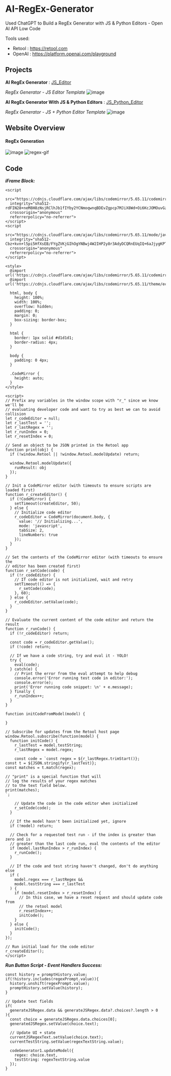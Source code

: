 # AI-RegEx-Generator
Used ChatGPT to Build a RegEx Generator with JS &amp; Python Editors - Open AI API Low Code

Tools used:
- Retool : https://retool.com
- OpenAI : https://platform.openai.com/playground

## Projects
**AI RegEx Generator** : [JS_Editor][js-editor]

_RegEx Generator - JS Editor Template_
![image](https://github.com/Kowshik-407/AI-RegEx-Generator/assets/66817358/b18cb50f-30d9-4a32-9484-25c2228f5b57)


**AI RegEx Generator With JS & Python Editors** : [JS_Python_Editor][js-python-editors]

_RegEx Generator - JS + Python Editor Template_
![image](https://github.com/Kowshik-407/AI-RegEx-Generator/assets/66817358/04f569f3-845c-4138-aa1e-7d13ebd7becb)


## Website Overview
#### RegEx Generation
![image](https://github.com/Kowshik-407/AI-RegEx-Generator/assets/66817358/e86d9329-7024-4cc0-bbc2-28376a24b693)
![regex-gif](https://github.com/Kowshik-407/AI-RegEx-Generator/assets/66817358/e5f6b323-2b24-4a3f-bb58-a41c12ad8c93)




## Code

<b><i>iFrame Block: </i></b>
```
<script 
  src="https://cdnjs.cloudflare.com/ajax/libs/codemirror/5.65.11/codemirror.min.js" 
  integrity="sha512-rdFIN28+neM8H8zNsjRClhJb1fIYby2YCNmoqwnqBDEvZgpcp7MJiX8Wd+Oi6KcJOMOuvGztjrsI59rly9BsVQ==" 
  crossorigin="anonymous" 
  referrerpolicy="no-referrer">
</script>
<script 
  src="https://cdnjs.cloudflare.com/ajax/libs/codemirror/5.65.11/mode/javascript/javascript.min.js" 
  integrity="sha512-Cbz+kvn+l5pi5HfXsEB/FYgZVKjGIhOgYNBwj4W2IHP2y8r3AdyDCQRnEUqIQ+6aJjygKPTyaNT2eIihaykJlw==" 
  crossorigin="anonymous" 
  referrerpolicy="no-referrer">
</script>

<style>
  @import url('https://cdnjs.cloudflare.com/ajax/libs/codemirror/5.65.11/codemirror.min.css');
  @import url('https://cdnjs.cloudflare.com/ajax/libs/codemirror/5.65.11/theme/eclipse.min.css');

  html, body {
    height: 100%;
    width: 100%;
    overflow: hidden;
    padding: 0;
    margin: 0;
    box-sizing: border-box;
  }

  html {
    border: 1px solid #d1d1d1;
    border-radius: 4px;
  }

  body {
    padding: 0 4px;
  }

  .CodeMirror {
    height: auto;
  }
</style>

<script>
// Prefix any variables in the window scope with "r_" since we know we'll be
// evaluating developer code and want to try as best we can to avoid collision
let r_codeEditor = null;
let r_lastTest = '';
let r_lastRegex = '';
let r_runIndex = 0;
let r_resetIndex = 0;

// Send an object to be JSON printed in the Retool app
function print(obj) {
  if (!window.Retool || !window.Retool.modelUpdate) return;

  window.Retool.modelUpdate({
    runResult: obj
  });
}

// Init a CodeMirror editor (with timeouts to ensure scripts are loaded first)
function r_createEditor() {
  if (!CodeMirror) {
    setTimeout(createEditor, 50);
  } else {
    // Initialize code editor
    r_codeEditor = CodeMirror(document.body, {
      value: '// Initializing...',
      mode: 'javascript',
      tabSize: 2,
      lineNumbers: true
    });
  }
}

// Set the contents of the CodeMirror editor (with timeouts to ensure the
// editor has been created first)
function r_setCode(code) {
  if (!r_codeEditor) {
    // If code editor is not initialized, wait and retry
    setTimeout(() => {
      r_setCode(code);
    }, 60);
  } else {
    r_codeEditor.setValue(code);
  }
}

// Evaluate the current content of the code editor and return the result
function r_runCode() {
  if (!r_codeEditor) return;

  const code = r_codeEditor.getValue();
  if (!code) return;

  // If we have a code string, try and eval it - YOLO!
  try {
    eval(code);
  } catch(e) {
    // Print the error from the eval attempt to help debug
    console.error('Error running test code in editor:');
    console.error(e);
    print('Error running code snippet: \n' + e.message);
  } finally {
    r_runIndex++;
  }
}

function initCodeFromModel(model) {

}

// Subscribe for updates from the Retool host page
window.Retool.subscribe(function(model) {
  function initCode() {
    r_lastTest = model.testString;
    r_lastRegex = model.regex;

    const code = `const regex = ${r_lastRegex.trimStart()};
const t = ${JSON.stringify(r_lastTest)};
const matches = t.match(regex);

// "print" is a special function that will 
// log the results of your regex matches 
// to the text field below.
print(matches);
`;

    // Update the code in the code editor when initialized
    r_setCode(code);
  }

  // If the model hasn't been initialized yet, ignore
  if (!model) return;

  // Check for a requested test run - if the index is greater than zero and is 
  // greater than the last code run, eval the contents of the editor
  if (model.lastRunIndex > r_runIndex) {
    r_runCode();
  }

  // If the code and test string haven't changed, don't do anything else
  if (
    model.regex === r_lastRegex &&
    model.testString === r_lastTest
  ) {
    if (model.resetIndex > r_resetIndex) {
      // In this case, we have a reset request and should update code from 
      // the retool model
      r_resetIndex++;
      initCode();
    }
  } else {
    initCode();
  }
});

// Run initial load for the code editor
r_createEditor();
</script>
```

***Run Button Script - Event Handlers Success:***
```
const history = promptHistory.value;
if(!history.includes(regexPrompt.value)){
  history.unshift(regexPrompt.value);
  promptHistory.setValue(history);
}

// Update text fields
if(
  generateJSRegex.data && generateJSRegex.data?.choices?.length > 0
){
  const choice = generateJSRegex.data.choices[0];
  generatedJSRegex.setValue(choice.text);
  
  // Update UI + state
  currentJSRegexText.setValue(choice.text);
  currentTestString.setValue(regexTextString.value);
  
  codeGenerator1.updateModel({
    regex: choice.text,
    testString: regexTextString.value
  });
}
```

[js-editor]: https://kowshik407.retool.com/apps/9ea95ec4-23c2-11ee-972d-7b73343848eb/regexgenerator-openai
[js-python-editors]: https://kowshik407.retool.com/apps/53d26258-2488-11ee-91f2-eff767e0426b/regexgenerator-openai-editors
